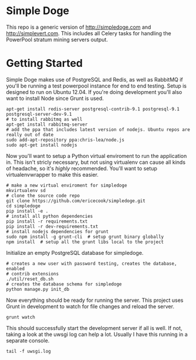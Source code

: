 Simple Doge
===========

This repo is a generic version of http://simpledoge.com and http://simplevert.com.
This includes all Celery tasks for handling the PowerPool stratum mining servers
output.

Getting Started
===============

Simple Doge makes use of PostgreSQL and Redis, as well as RabbitMQ if you'll
be running a test powerpool instance for end to end testing. Setup is designed
to run on Ubuntu 12.04. If you're doing development you'll also want to install
Node since Grunt is used.

    apt-get install redis-server postgresql-contrib-9.1 postgresql-9.1 postgresql-server-dev-9.1 
    # to install rabbitmq as well
    apt-get install rabbitmq-server
    # add the ppa that includes latest version of nodejs. Ubuntu repos are really out of date
    sudo add-apt-repository ppa:chris-lea/node.js
    sudo apt-get install nodejs

Now you'll want to setup a Python virtual enviroment to run the application in.
This isn't stricly necessary, but not using virtualenv can cause all kinds of 
headache, so it's *highly* recommended. You'll want to setup virtualenvwrapper 
to make this easier.

    # make a new virtual enviroment for simpledoge
    mkvirtualenv sd
    # clone the source code repo
    git clone https://github.com/ericecook/simpledoge.git
    cd simpledoge
    pip install -e .
    # install all python dependencies
    pip install -r requirements.txt
    pip install -r dev-requirements.txt
    # install nodejs dependencies for grunt
    sudo npm install -g grunt-cli  # setup grunt binary globally
    npm install  # setup all the grunt libs local to the project

Initialize an empty PostgreSQL database for simpledoge.

    # creates a new user with password testing, creates the database, enabled
    # contrib extensions
    ./util/reset_db.sh
    # creates the database schema for simpledoge
    python manage.py init_db

Now everything should be ready for running the server. This project uses Grunt
in development to watch for file changes and reload the server.

    grunt watch

This should successfully start the development server if all is well. If not,
taking a look at the uwsgi log can help a lot. Usually I have this running in a
separate console.

    tail -f uwsgi.log
